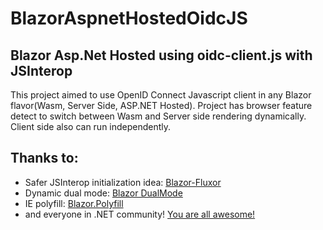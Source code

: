 # BlazorAspnetHostedOidcJS
## Blazor Asp.Net Hosted using oidc-client.js with JSInterop
This project aimed to use OpenID Connect Javascript client in any Blazor flavor(Wasm, Server Side, ASP.NET Hosted).
Project has browser feature detect to switch between Wasm and Server side rendering dynamically.
Client side also can run independently.

## Thanks to:
 - Safer JSInterop initialization idea: [Blazor-Fluxor](https://github.com/mrpmorris/blazor-fluxor)
 - Dynamic dual mode: [Blazor DualMode](https://github.com/Suchiman/BlazorDualMode)
 - IE polyfill: [Blazor.Polyfill](https://github.com/Daddoon/Blazor.Polyfill)
 - and everyone in .NET community! [You are all awesome!](https://github.com/AdrienTorris/awesome-blazor)

